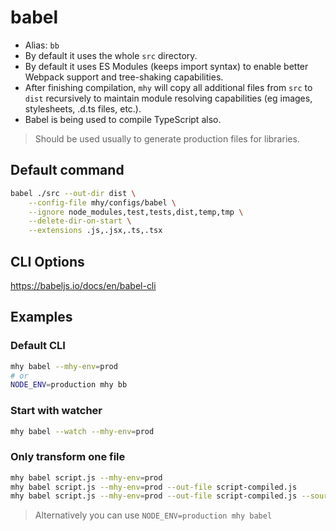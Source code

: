 # babel

- Alias: `bb`
- By default it uses the whole `src` directory.
- By default it uses ES Modules (keeps import syntax) to enable better Webpack support and tree-shaking capabilities.
- After finishing compilation, `mhy` will copy all additional files from `src` to `dist` recursively to maintain module resolving capabilities (eg images, stylesheets, .d.ts files, etc.).
- Babel is being used to compile TypeScript also.

> Should be used usually to generate production files for libraries.

## Default command
```bash
babel ./src --out-dir dist \
    --config-file mhy/configs/babel \
    --ignore node_modules,test,tests,dist,temp,tmp \
    --delete-dir-on-start \
    --extensions .js,.jsx,.ts,.tsx
```

## CLI Options
https://babeljs.io/docs/en/babel-cli

## Examples

### Default CLI
```bash
mhy babel --mhy-env=prod
# or
NODE_ENV=production mhy bb
```

### Start with watcher
```bash
mhy babel --watch --mhy-env=prod
```

### Only transform one file
```bash
mhy babel script.js --mhy-env=prod
mhy babel script.js --mhy-env=prod --out-file script-compiled.js
mhy babel script.js --mhy-env=prod --out-file script-compiled.js --source-maps
```
> Alternatively you can use `NODE_ENV=production mhy babel`


